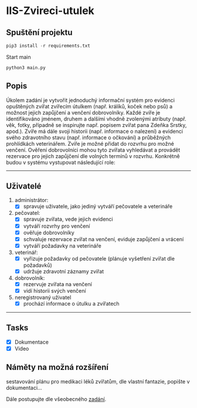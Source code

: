 # IIS-Zvireci-utulek

## Spuštění projektu

```py
pip3 install -r requirements.txt
```

Start main

```bash
python3 main.py
```

## Popis

Úkolem zadání je vytvořit jednoduchý informační systém pro evidenci opuštěných zvířat zvířecím útulkem (např. králíků, koček nebo psů) a možnost jejich zapůjčení a venčení dobrovolníky. Každé zvíře je identifikováno jménem, druhem a dalšími vhodně zvolenými atributy (např. věk, fotky, případně se inspirujte např. popisem zvířat pana Zdeňka Srstky, apod.). Zvíře má dále svoji historii (např. informace o nalezení) a evidenci svého zdravotního stavu (např. informace o očkování) a průběžných prohlídkách veterinářem. Zvíře je možné přidat do rozvrhu pro možné venčení. Ověření dobrovolníci mohou tyto zvířata vyhledávat a provádět rezervace pro jejich zapůjčení dle volných termínů v rozvrhu. Konkrétně budou v systému vystupovat následující role:

---

## Uživatelé

1. administrátor:
    - [x] spravuje uživatele, jako jediný vytváří pečovatele a veterináře

2. pečovatel:
    - [x] spravuje zvířata, vede jejich evidenci
    - [x] vytváří rozvrhy pro venčení
    - [x] ověřuje dobrovolníky
    - [x] schvaluje rezervace zvířat na venčení, eviduje zapůjčení a vrácení
    - [x] vytváří požadavky na veterináře

3. veterinář:
    - [x] vyřizuje požadavky od pečovatele (plánuje vyšetření zvířat dle požadavků)
    - [x] udržuje zdravotní záznamy zvířat

4. dobrovolník:
    - [x] rezervuje zvířata na venčení
    - [x] vidí historii svých venčení

5. neregistrovaný uživatel
    - [x] prochází informace o útulku a zvířatech

---

## Tasks

- [x] Dokumentace
- [x] Video

## Náměty na možná rozšíření

sestavování plánu pro medikaci léků zvířatům,
dle vlastní fantazie, popište v dokumentaci…

Dále postupujte dle všeobecného [zadání](https://moodle.vut.cz/mod/page/view.php?id=238239).
